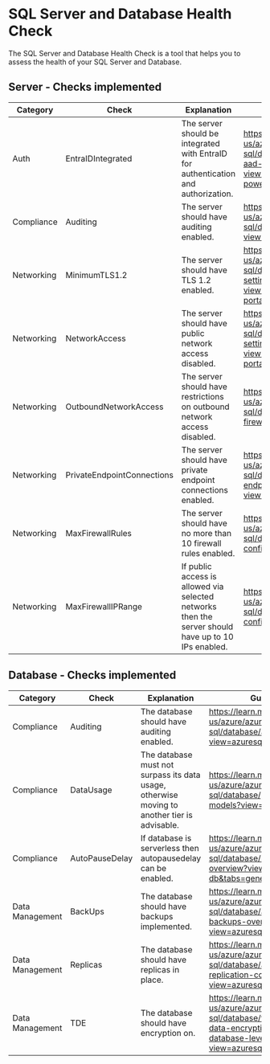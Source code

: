 # SQL Server and Database Health Check

The SQL Server and Database Health Check is a tool that helps you to assess the
health of your SQL Server and Database.

## Server - Checks implemented

| Category    | Check                      | Explanation                                                                                        | Guidance                                                                                             |
| ----------- | -------------------------- | -------------------------------------------------------------------------------------------------- | ---------------------------------------------------------------------------------------------------- |
| Auth  | EntraIDIntegrated                | The server should be integrated with EntraID for authentication and authorization.                                    |  https://learn.microsoft.com/en-us/azure/azure-sql/database/authentication-aad-configure?view=azuresql&tabs=azure-powershell                                     |
| Compliance  | Auditing          | The server should have auditing enabled.                        | https://learn.microsoft.com/en-us/azure/azure-sql/database/auditing-setup?view=azuresql                                     |
| Networking  | MinimumTLS1.2              | The server should have TLS 1.2 enabled.                                                | https://learn.microsoft.com/en-us/azure/azure-sql/database/connectivity-settings?view=azuresql&tabs=azure-portal#minimal-tls-version                                |
| Networking  | NetworkAccess                     | The server should have public network access disabled.                                                          |  https://learn.microsoft.com/en-us/azure/azure-sql/database/connectivity-settings?view=azuresql&tabs=azure-portal       |
| Networking     | OutboundNetworkAccess                    | The server should have restrictions on outbound network access disabled.                                                                   |  https://learn.microsoft.com/en-us/azure/azure-sql/database/outbound-firewall-rule-overview                                        |
| Networking     | PrivateEndpointConnections                       | The server should have private endpoint connections enabled.                                               | https://learn.microsoft.com/en-us/azure/azure-sql/database/private-endpoint-overview?view=azuresql       |
| Networking     | MaxFirewallRules       | The server should have no more than 10 firewall rules enabled.                                          | https://learn.microsoft.com/en-us/azure/azure-sql/database/firewall-configure?view=azuresql                                              |
| Networking     | MaxFirewallIPRange       | If public access is allowed via selected networks then the server should have up to 10 IPs enabled.                                            |https://learn.microsoft.com/en-us/azure/azure-sql/database/firewall-configure?view=azuresql                      |

## Database - Checks implemented

| Category    | Check             | Explanation                                                                 | Guidance                                                                                             |
| ----------- | ----------------- | --------------------------------------------------------------------------- | ---------------------------------------------------------------------------------------------------- |
| Compliance  | Auditing          | The database should have auditing enabled.                        | https://learn.microsoft.com/en-us/azure/azure-sql/database/auditing-setup?view=azuresql                                         |
| Compliance     | DataUsage                       | The database must not surpass its data usage, otherwise moving to another tier is advisable.                                                            | https://learn.microsoft.com/en-us/azure/azure-sql/database/purchasing-models?view=azuresql |
| Compliance     | AutoPauseDelay       | If database is serverless then autopausedelay can be enabled.                                           |  https://learn.microsoft.com/en-us/azure/azure-sql/database/serverless-tier-overview?view=azuresql-db&tabs=general-purpose                                              |
| Data Management     | BackUps       | The database should have backups implemented.                                             | https://learn.microsoft.com/en-us/azure/azure-sql/database/automated-backups-overview?view=azuresql-db              |
| Data Management     | Replicas                   | The database should have replicas in place.                                                | https://learn.microsoft.com/en-us/azure/azure-sql/database/active-geo-replication-configure-portal?view=azuresql-db&tabs=portal                                    |
| Data Management     | TDE                 | The database should have encryption on.                                       | https://learn.microsoft.com/en-us/azure/azure-sql/database/transparent-data-encryption-byok-database-level-overview?view=azuresql                                         |